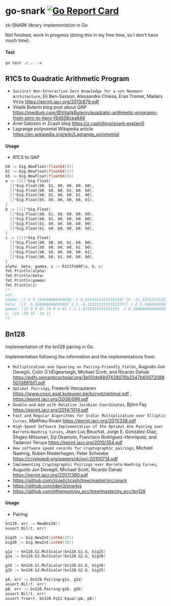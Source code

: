 # go-snark [![Go Report Card](https://goreportcard.com/badge/github.com/arnaucube/go-snark)](https://goreportcard.com/report/github.com/arnaucube/go-snark)

zk-SNARK library implementation in Go

Not finished, work in progress (doing this in my free time, so I don't have much time).



#### Test
```
go test ./... -v
```

## R1CS to Quadratic Arithmetic Program
- `Succinct Non-Interactive Zero Knowledge for a von Neumann Architecture`, Eli Ben-Sasson, Alessandro Chiesa, Eran Tromer, Madars Virza https://eprint.iacr.org/2013/879.pdf
- Vitalik Buterin blog post about QAP https://medium.com/@VitalikButerin/quadratic-arithmetic-programs-from-zero-to-hero-f6d558cea649
- Ariel Gabizon in Zcash blog https://z.cash/blog/snark-explain5
- Lagrange polynomial Wikipedia article https://en.wikipedia.org/wiki/Lagrange_polynomial

#### Usage
- R1CS to QAP
```go
b0 := big.NewFloat(float64(0))
b1 := big.NewFloat(float64(1))
b5 := big.NewFloat(float64(5))
a := [][]*big.Float{
  []*big.Float{b0, b1, b0, b0, b0, b0},
  []*big.Float{b0, b0, b0, b1, b0, b0},
  []*big.Float{b0, b1, b0, b0, b1, b0},
  []*big.Float{b5, b0, b0, b0, b0, b1},
}
b := [][]*big.Float{
  []*big.Float{b0, b1, b0, b0, b0, b0},
  []*big.Float{b0, b1, b0, b0, b0, b0},
  []*big.Float{b1, b0, b0, b0, b0, b0},
  []*big.Float{b1, b0, b0, b0, b0, b0},
}
c := [][]*big.Float{
  []*big.Float{b0, b0, b0, b1, b0, b0},
  []*big.Float{b0, b0, b0, b0, b1, b0},
  []*big.Float{b0, b0, b0, b0, b0, b1},
  []*big.Float{b0, b0, b1, b0, b0, b0},
}
alpha, beta, gamma, z := R1CSToQAP(a, b, c)
fmt.Println(alpha)
fmt.Println(beta)
fmt.Println(gamma)
fmt.Println(z)
/*
out:
alpha: [[-5 9.166666666666666 -5 0.8333333333333334] [8 -11.333333333333332 5 -0.6666666666666666] [0 0 0 0] [-6 9.5 -4 0.5] [4 -7 3.5 -0.5] [-1 1.8333333333333333 -1 0.16666666666666666]]
beta: [[3 -5.166666666666667 2.5 -0.33333333333333337] [-2 5.166666666666667 -2.5 0.33333333333333337] [0 0 0 0] [0 0 0 0] [0 0 0 0] [0 0 0 0]]
gamma: [[0 0 0 0] [0 0 0 0] [-1 1.8333333333333333 -1 0.16666666666666666] [4 -4.333333333333333 1.5 -0.16666666666666666] [-6 9.5 -4 0.5] [4 -7 3.5 -0.5]]
z: [24 -50 35 -10 1]
*/
```

## Bn128
Implementation of the bn128 pairing in Go.


Implementation followng the information and the implementations from:
- `Multiplication and Squaring on Pairing-Friendly
Fields`, Augusto Jun Devegili, Colm Ó hÉigeartaigh, Michael Scott, and Ricardo Dahab https://pdfs.semanticscholar.org/3e01/de88d7428076b2547b60072088507d881bf1.pdf
- `Optimal Pairings`, Frederik Vercauteren https://www.cosic.esat.kuleuven.be/bcrypt/optimal.pdf , https://eprint.iacr.org/2008/096.pdf
- `Double-and-Add with Relative Jacobian
Coordinates`, Björn Fay https://eprint.iacr.org/2014/1014.pdf
- `Fast and Regular Algorithms for Scalar Multiplication
over Elliptic Curves`, Matthieu Rivain https://eprint.iacr.org/2011/338.pdf
- `High-Speed Software Implementation of the Optimal Ate Pairing over Barreto–Naehrig Curves`,  Jean-Luc Beuchat, Jorge E. González-Díaz, Shigeo Mitsunari, Eiji Okamoto, Francisco Rodríguez-Henríquez, and Tadanori Teruya https://eprint.iacr.org/2010/354.pdf
- `New software speed records for cryptographic pairings`, Michael Naehrig, Ruben Niederhagen, Peter Schwabe https://cryptojedi.org/papers/dclxvi-20100714.pdf
- `Implementing Cryptographic Pairings over Barreto-Naehrig Curves`, Augusto Jun Devegili, Michael Scott, Ricardo Dahab https://eprint.iacr.org/2007/390.pdf
- https://github.com/zcash/zcash/tree/master/src/snark
- https://github.com/iden3/snarkjs
- https://github.com/ethereum/py_ecc/tree/master/py_ecc/bn128


#### Usage

- Pairing
```go
bn128, err := NewBn128()
assert.Nil(t, err)

big25 := big.NewInt(int64(25))
big30 := big.NewInt(int64(30))

g1a := bn128.G1.MulScalar(bn128.G1.G, big25)
g2a := bn128.G2.MulScalar(bn128.G2.G, big30)

g1b := bn128.G1.MulScalar(bn128.G1.G, big30)
g2b := bn128.G2.MulScalar(bn128.G2.G, big25)

pA, err := bn128.Pairing(g1a, g2a)
assert.Nil(t, err)
pB, err := bn128.Pairing(g1b, g2b)
assert.Nil(t, err)
assert.True(t, bn128.Fq12.Equal(pA, pB))
```
